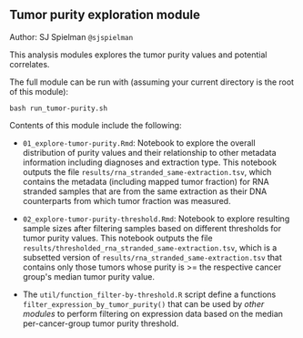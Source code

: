 ## Tumor purity exploration module

Author: SJ Spielman `@sjspielman`

This analysis modules explores the tumor purity values and potential correlates.

The full module can be run with (assuming your current directory is the root of this module):

```
bash run_tumor-purity.sh
```

Contents of this module include the following:

- `01_explore-tumor-purity.Rmd`: Notebook to explore the overall distribution of purity values and their relationship to other metadata information including diagnoses and extraction type.
This notebook outputs the file `results/rna_stranded_same-extraction.tsv`, which contains the metadata (including mapped tumor fraction) for RNA stranded samples that are from the same extraction as their DNA counterparts from which tumor fraction was measured.

- `02_explore-tumor-purity-threshold.Rmd`: Notebook to explore resulting sample sizes after filtering samples based on different thresholds for tumor purity values.
This notebook outputs the file `results/thresholded_rna_stranded_same-extraction.tsv`, which is a subsetted version of `results/rna_stranded_same-extraction.tsv` that contains only those tumors whose purity is >= the respective cancer group's median tumor purity value.

- The `util/function_filter-by-threshold.R` script define a functions `filter_expression_by_tumor_purity()` that can be used by _other modules_ to perform filtering on expression data based on the median per-cancer-group tumor purity threshold.